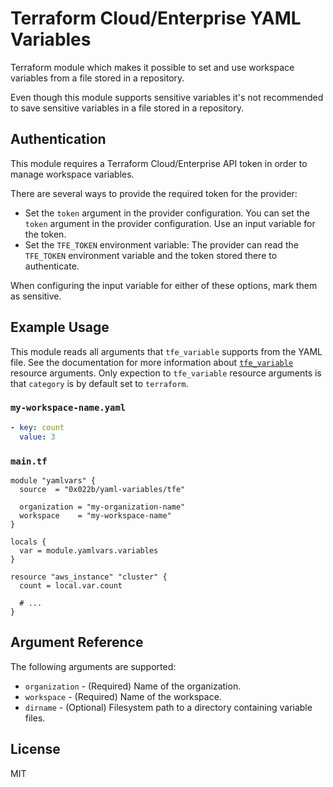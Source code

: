 # Terraform Cloud/Enterprise YAML Variables

Terraform module which makes it possible to set and use workspace variables from a file stored in a repository.

Even though this module supports sensitive variables it's not recommended to save sensitive variables in a file stored in a repository.

## Authentication

This module requires a Terraform Cloud/Enterprise API token in order to manage workspace variables.

There are several ways to provide the required token for the provider:

* Set the `token` argument in the provider configuration. You can set the `token` argument in the provider configuration. Use an input variable for the token.
* Set the `TFE_TOKEN` environment variable: The provider can read the `TFE_TOKEN` environment variable and the token stored there to authenticate.

When configuring the input variable for either of these options, mark them as sensitive.

## Example Usage

This module reads all arguments that `tfe_variable` supports from the YAML file. See the documentation for more information about [`tfe_variable`][tfe_variable] resource arguments. Only expection to `tfe_variable` resource arguments is that `category` is by default set to `terraform`.

### `my-workspace-name.yaml`

```yaml
- key: count
  value: 3
```

### `main.tf`

```hcl
module "yamlvars" {
  source  = "0x022b/yaml-variables/tfe"

  organization = "my-organization-name"
  workspace    = "my-workspace-name"
}

locals {
  var = module.yamlvars.variables
}

resource "aws_instance" "cluster" {
  count = local.var.count

  # ...
}
```

## Argument Reference

The following arguments are supported:

* `organization` - (Required) Name of the organization.
* `workspace` - (Required) Name of the workspace.
* `dirname` - (Optional) Filesystem path to a directory containing variable files.

## License

MIT

[tfe_variable]: https://registry.terraform.io/providers/hashicorp/tfe/latest/docs/resources/variable
